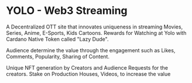 # YOLO - Web3 Streaming

A Decentralized OTT site that innovates uniqueness in streaming Movies, Series, Anime, E-Sports, Kids Cartoons.
Rewards for Watching at Yolo with Cardano Native Token called "Lazy Dude".

Audience determine the value through the engagement such as Likes, Comments, Popularity, Sharing of Content.

Unique NFT generation by Creators and Audience Requests for the creators.
Stake on Production Houses, Videos, to increase the value
